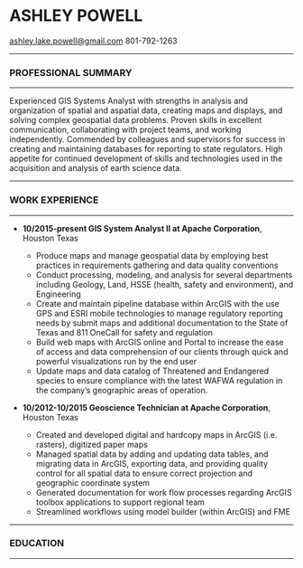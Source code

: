 # ASHLEY POWELL
ashley.lake.powell@gmail.com    801-792-1263 
***
### PROFESSIONAL SUMMARY 
***
Experienced GIS Systems Analyst with strengths in analysis and organization of spatial and aspatial data, creating maps and displays, and solving complex geospatial data problems. Proven skills in excellent communication, collaborating with project teams, and working independently. Commended by colleagues and supervisors for success in creating and maintaining databases for reporting to state regulators. High appetite for continued development of skills and technologies used in the acquisition and analysis of earth science data.
***
### WORK EXPERIENCE 
***
+ __10/2015-present GIS System Analyst II at Apache Corporation__, Houston Texas
    + Produce maps and manage geospatial data by employing best practices in requirements gathering and data quality conventions
    + Conduct processing, modeling, and analysis for several departments including Geology, Land, HSSE (health, safety and environment), and Engineering
    +	Create and maintain pipeline database within ArcGIS with the use GPS and ESRI mobile technologies to manage regulatory reporting needs by submit maps and additional documentation to the State of Texas and 811 OneCall for safety and regulation
    +	Build web maps with ArcGIS online and Portal to increase the ease of access and data comprehension of our clients through quick and powerful visualizations run by the end user 
    +	Update maps and data catalog of Threatened and Endangered species to ensure compliance with the latest WAFWA regulation in the company’s geographic areas of operation.

+ __10/2012-10/2015 Geoscience Technician at Apache Corporation__, Houston Texas
    +	Created and developed digital and hardcopy maps in ArcGIS (i.e. rasters), digitized paper maps
    +	Managed spatial data by adding and updating data tables, and migrating data in ArcGIS, exporting data, and providing quality control for all spatial data to ensure correct projection and geographic coordinate system
    +	Generated documentation for work flow processes regarding ArcGIS toolbox applications to support regional team
    +	Streamlined workflows using model builder (within ArcGIS) and FME
***
### EDUCATION
***


